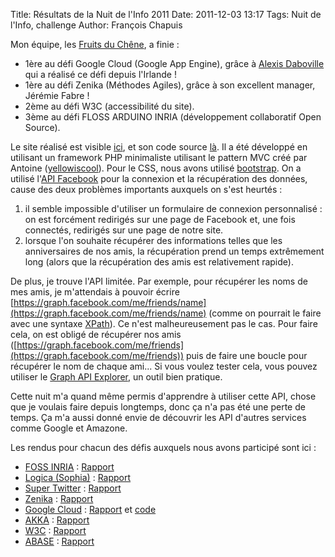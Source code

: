 Title: Résultats de la Nuit de l'Info 2011
Date: 2011-12-03 13:17
Tags: Nuit de l'Info, challenge
Author: François Chapuis

 Mon équipe, les [Fruits du Chêne](http://www.nuitdelinfo.com/nuitinfo11/teams:les_fruits_du_cheene:start), a finie :

  * 1ère au défi Google Cloud (Google App Engine), grâce à [Alexis Daboville](https://plus.google.com/109687268386376441170/posts) qui a réalisé ce défi depuis l'Irlande !
  * 1ère au défi Zenika (Méthodes Agiles), grâce à son excellent manager, Jérémie Fabre !
  * 2ème au défi W3C (accessibilité du site).
  * 3ème au défi FLOSS ARDUINO INRIA (développement collaboratif Open Source).

Le site réalisé est visible [ici](http://leslapinous.unevu.com/), et son code source [là](https://github.com/Afnarel/Nuit-de-l-Info-2011/). Il a été développé en utilisant un framework PHP minimaliste utilisant le pattern MVC créé par Antoine ([yellowiscool](http://www.blogjaune.fr/)). Pour le CSS, nous avons utilisé [bootstrap](http://twitter.github.com/bootstrap/). On a utilisé l'[API Facebook](http://developers.facebook.com/docs/reference/api/) pour la connexion et la récupération des données, cause des deux problèmes importants auxquels on s'est heurtés :

  1. il semble impossible d'utiliser un formulaire de connexion personnalisé : on est forcément redirigés sur une page de Facebook et, une fois connectés, redirigés sur une page de notre site.
  2. lorsque l'on souhaite récupérer des informations telles que les anniversaires de nos amis, la récupération prend un temps extrêmement long (alors que la récupération des amis est relativement rapide).

De plus, je trouve l'API limitée. Par exemple, pour récupérer les noms de mes amis, je m'attendais à pouvoir écrire [https://graph.facebook.com/me/friends/name](https://graph.facebook.com/me/friends/name) (comme on pourrait le faire avec une syntaxe [XPath](http://www.w3schools.com/xpath/xpath_examples.asp)). Ce n'est malheureusement pas le cas. Pour faire cela, on est obligé de récupérer nos amis ([https://graph.facebook.com/me/friends](https://graph.facebook.com/me/friends)) puis de faire une boucle pour récupérer le nom de chaque ami... Si vous voulez tester cela, vous pouvez utiliser le [Graph API Explorer](https://developers.facebook.com/tools/explorer), un outil bien pratique.

Cette nuit m'a quand même permis d'apprendre à utiliser cette API, chose que je voulais faire depuis longtemps, donc ça n'a pas été une perte de temps. Ça m'a aussi donné envie de découvrir les API d'autres services comme Google et Amazone.

Les rendus pour chacun des défis auxquels nous avons participé sont ici :

  * [FOSS INRIA](http://www.nuitdelinfo.com/nuitinfo11/defis:inria) : [Rapport]({static}/resources/111203/Inria_FOSS_Arduino_-_Les_Fruits_du_Chêne.pdf)
  * [Logica (Sophia)](http://www.nuitdelinfo.com/nuitinfo11/defis:logica-sophia) : [Rapport]({static}/resources/111203/logica.pdf)
  * [Super Twitter](http://www.nuitdelinfo.com/nuitinfo11/defis:super-twitter) : [Rapport]({static}/resources/111203/super_twitter.pdf)
  * [Zenika](http://www.nuitdelinfo.com/nuitinfo11/defis:zenika) : [Rapport]({static}/resources/111203/Zenika.zip)
  * [Google Cloud](http://www.nuitdelinfo.com/nuitinfo11/defis:google-cloud) : [Rapport]({static}/resources/111203/GiftIdeas.pdf) et [code](https://github.com/Afnarel/Nuit-de-l-Info-2011/tree/master/gae2)
  * [AKKA](http://www.nuitdelinfo.com/nuitinfo11/defis:akka) : [Rapport]({static}/resources/111203/Akka.zip)
  * [W3C](http://www.nuitdelinfo.com/nuitinfo11/defis:w3c) : [Rapport]({static}/resources/111203/W3C_-_Les_Fruits_du_Chêne.pdf)
  * [ABASE](http://www.nuitdelinfo.com/nuitinfo11/defis:abase) : [Rapport]({static}/resources/111203/ABASE.pdf)